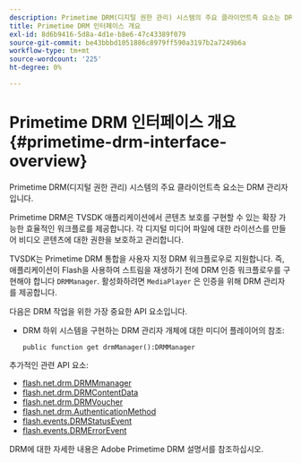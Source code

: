 ```yaml
---
description: Primetime DRM(디지털 권한 관리) 시스템의 주요 클라이언트측 요소는 DRM 관리자입니다.
title: Primetime DRM 인터페이스 개요
exl-id: 8d6b9416-5d8a-4d1e-b8e6-47c43389f079
source-git-commit: be43bbbd1051886c8979ff590a3197b2a7249b6a
workflow-type: tm+mt
source-wordcount: '225'
ht-degree: 0%

---
```


# Primetime DRM 인터페이스 개요{#primetime-drm-interface-overview}

Primetime DRM(디지털 권한 관리) 시스템의 주요 클라이언트측 요소는 DRM 관리자입니다.

<!--<a id="section_4DD54E085AB345FE9BE00865E56B28DB"></a>-->

Primetime DRM은 TVSDK 애플리케이션에서 콘텐츠 보호를 구현할 수 있는 확장 가능한 효율적인 워크플로를 제공합니다. 각 디지털 미디어 파일에 대한 라이선스를 만들어 비디오 콘텐츠에 대한 권한을 보호하고 관리합니다.

TVSDK는 Primetime DRM 통합을 사용자 지정 DRM 워크플로우로 지원합니다. 즉, 애플리케이션이 Flash을 사용하여 스트림을 재생하기 전에 DRM 인증 워크플로우를 구현해야 합니다 `DRMManager`. 활성화하려면 `MediaPlayer` 은 인증을 위해 DRM 관리자를 제공합니다.

다음은 DRM 작업을 위한 가장 중요한 API 요소입니다.

* DRM 하위 시스템을 구현하는 DRM 관리자 개체에 대한 미디어 플레이어의 참조:

   ```
   public function get drmManager():DRMManager 
   ```

<!--<a id="section_4204CE2731A44F67A3664AEDE8CCCA47"></a>-->

추가적인 관련 API 요소:

* [flash.net.drm.DRMMmanager](https://help.adobe.com/en_US/FlashPlatform/reference/actionscript/3/flash/net/drm/DRMManager.html)
* [flash.net.drm.DRMContentData](https://help.adobe.com/en_US/FlashPlatform/reference/actionscript/3/flash/net/drm/DRMContentData.html)
* [flash.net.drm.DRMVoucher](https://help.adobe.com/en_US/FlashPlatform/reference/actionscript/3/flash/net/drm/DRMVoucher.html)
* [flash.net.drm.AuthenticationMethod](https://help.adobe.com/en_US/FlashPlatform/reference/actionscript/3/flash/net/drm/AuthenticationMethod.html)
* [flash.events.DRMStatusEvent](https://help.adobe.com/en_US/FlashPlatform/reference/actionscript/3/flash/events/DRMStatusEvent.html)
* [flash.events.DRMErrorEvent](https://help.adobe.com/en_US/FlashPlatform/reference/actionscript/3/flash/events/DRMErrorEvent.html)

<!--<a id="section_F58941D68EB94A5EBD1C7454D2A1B17A"></a>-->

DRM에 대한 자세한 내용은 Adobe Primetime DRM 설명서를 참조하십시오.
